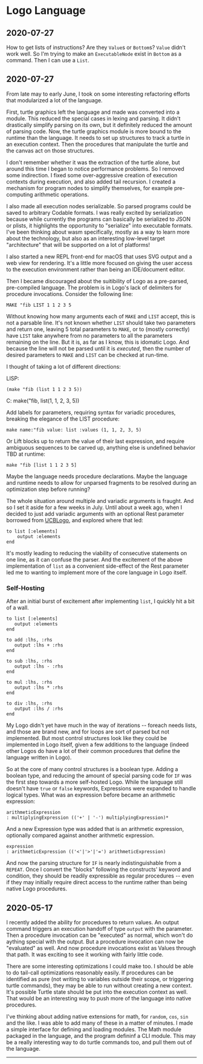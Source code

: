 #  Logo Language

## 2020-07-27

How to get lists of instructions? Are they `Value`s or `Bottom`s? `Value` didn't work well. So I'm trying to make an `ExecutableNode` exist in `Bottom` as a command. Then I can use a `List`.

## 2020-07-27

From late may to early June, I took on some interesting refactoring efforts that modularized a lot of the language. 

First, turtle graphics left the language and made was converted into a module. This reduced the special cases in lexing and parsing. It didn't drastically simplify parsing on its own, but it definitely reduced the amount of parsing code. Now, the turtle graphics module is more bound to the runtime than the language. It needs to set up structures to track a turtle in an execution context. Then the procedures that manipulate the turtle and the canvas act on those structures.

I don't remember whether it was the extraction of the turtle alone, but around this time I began to notice performance problems. So I removed some indirection. I fixed some over-aggressive creation of execution contexts during execution, and also added tail recursion. I created a mechanism for program nodes to simplify themselves, for example pre-computing arithmetic operations.

I also made all execution nodes serializable. So parsed programs could be saved to arbitrary Codable formats. I was really excited by serialization because while currently the programs can basically be serialized to JSON or plists, it highlights the opportunity to "serialize" into executable formats. I've been thinking about wasm specifically, mostly as a way to learn more about the technology, but also as an interesting low-level target "architecture" that will be supported on a lot of platforms!

I also started a new REPL front-end for macOS that uses SVG output and a web view for rendering. It's a little more focused on giving the user access to the execution environment rather than being an IDE/document editor.

Then I became discouraged about the suitibility of Logo as a pre-parsed, pre-compiled language. The problem is in Logo's lack of delimiters for procedure invocations. Consider the following line:

```
MAKE "fib LIST 1 1 2 3 5
```

Without knowing how many arguments each of `MAKE` and `LIST` accept, this is not a parsable line. It's not known whether `LIST` should take two parameters and return one, leaving 5 total parameters to `MAKE`, or to (mostly correctly) have `LIST` take anywhere from no parameters to all the parameters remaining on the line.  But it is, as far as I know, this is idomatic Logo. And because the line will not be parsed until it is _executed_, then the number of desired parameters to `MAKE` and `LIST` can be checked at run-time.

I thought of taking a lot of different directions:

LISP:
```
(make "fib (list 1 1 2 3 5))
```

C:
make("fib, list(1, 1, 2, 3, 5))

Add labels for parameters, requiring syntax for variadic procedures, breaking the elegance of the LIST procedure:

```
make name:"fib value: list :values (1, 1, 2, 3, 5)
```

Or Lift blocks up to return the value of their last expression, and require ambiguous sequences to be carved up, anything else is undefined behavior TBD at runtime:

```
make "fib [list 1 1 2 3 5]
```

Maybe the language needs procedure declarations. Maybe the language and runtime needs to allow for unparsed fragments to be resolved during an optimization step before running?

The whole situation around multiple and variadic arguments is fraught. And so I set it aside for a few weeks in July. Until about a week ago, when I decided to just add variadic arguments with an optional Rest parameter borrowed from [UCBLogo](https://people.eecs.berkeley.edu/~bh/usermanual), and explored where that led:

```
to list [:elements]
    output :elements
end
```

It's mostly leading to reducing the viability of consecutive statements on one line, as it can confuse the parser. And the excitement of the above implementation of `list` as a convenient side-effect of the Rest parameter led me to wanting to implement more of the core language in Logo itself.

### Self-Hosting

After an initial burst of excitement after implementing `list`, I quickly hit a bit of a wall.

```
to list [:elements]
   output :elements
end

to add :lhs, :rhs
   output :lhs + :rhs
end

to sub :lhs, :rhs
   output :lhs - :rhs
end

to mul :lhs, :rhs
   output :lhs * :rhs
end

to div :lhs, :rhs
   output :lhs / :rhs
end
```

My Logo didn't yet have much in the way of iterations -- foreach needs lists, and those are brand new, and for loops are sort of parsed but not implemented. But most control structures look like they could be implemented in Logo itself, given a few additions to the language (indeed other Logos do have a lot of their common procedures that define the language written in Logo).

So at the core of many control structures is a boolean type. Adding a boolean type, and reducing the amount of special parsing code for `IF` was the first step towards a more self-hosted Logo. While the language still doesn't have `true` or `false` keywords, Expressions were expanded to handle logical types. What was an expression before became an arithmetic expression:

```
arithmeticExpression
: multiplyingExpression (('+' | '-') multiplyingExpression)*
```

And a new Expression type was added that is an arithmetic expression, optionally compared against another arithmetic expression.

```
expression
: arithmeticExpression (('<'|'>'|'=') arithmeticExpression)
```

And now the parsing structure for  `IF` is nearly indistinguishable from a `REPEAT`. Once I convert the "blocks" following the constructs' keyword and condition, they should be readily expressible as regular procedures -- even if they may initially require direct access to the runtime rather than being native Logo procedures.

## 2020-05-17

I recently added the ability for procedures to return values.
An output command triggers an execution handoff of type `output` with the parameter. 
Then a procedure invocation can be "executed" as normal, which won't do aything special with the output.
But a procedure invocation can now be "evaluated" as well. 
And now procedure invocations exist as Values through that path.
It was exciting to see it working with fairly little code.

There are some interesting optimizations I could make too.
I should be able to do tail-call optimizations reasonably easily.
If procedures can be identified as pure (not writing to variables outside their scope, or triggering turtle commands), they may be able to run without creating a new context.
It's possible Turtle state should be put into the execution context as well.
That would be an interesting way to push more of the language into native procedures.

I've thinking about adding native extensions for math, for `random`, `cos`, `sin` and the like.
I was able to add many of these in a matter of minutes.
I made a simple interface for defining and loading modules.
The Math module packaged in the language, and the program defininf a CLI module.
This may be a really interesting way to do turtle commands too, and pull them out of the language.

-----


